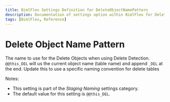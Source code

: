 ```yaml
---
title: BimlFlex Settings Definition for DeleteObjectNamePattern
description: Documentation of settings option within BimlFlex for DeleteObjectNamePattern
tags: [BimlFlex, Reference]
---
```


# Delete Object Name Pattern

The name to use for the Delete Objects when using Delete Detection. `@@this_DEL` will us the current object name (table name) and append `_DEL` at the end. Update this to use a specific naming convention for delete tables

Notes:

* This setting is part of the *Staging Naming* settings category.
* The default value for this setting is `@@this_DEL`.
